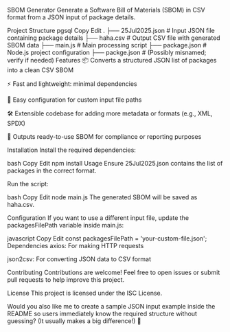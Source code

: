 SBOM Generator
Generate a Software Bill of Materials (SBOM) in CSV format from a JSON input of package details.

Project Structure
pgsql
Copy
Edit
.
├── 25Jul2025.json    # Input JSON file containing package details
├── haha.csv          # Output CSV file with generated SBOM data
├── main.js           # Main processing script
├── package.json      # Node.js project configuration
├── packge.json       # (Possibly misnamed; verify if needed)
Features
📦 Converts a structured JSON list of packages into a clean CSV SBOM

⚡ Fast and lightweight: minimal dependencies

🔧 Easy configuration for custom input file paths

🛠️ Extensible codebase for adding more metadata or formats (e.g., XML, SPDX)

📑 Outputs ready-to-use SBOM for compliance or reporting purposes

Installation
Install the required dependencies:

bash
Copy
Edit
npm install
Usage
Ensure 25Jul2025.json contains the list of packages in the correct format.

Run the script:

bash
Copy
Edit
node main.js
The generated SBOM will be saved as haha.csv.

Configuration
If you want to use a different input file, update the packagesFilePath variable inside main.js:

javascript
Copy
Edit
const packagesFilePath = 'your-custom-file.json';
Dependencies
axios: For making HTTP requests

json2csv: For converting JSON data to CSV format

Contributing
Contributions are welcome!
Feel free to open issues or submit pull requests to help improve this project.

License
This project is licensed under the ISC License.

Would you also like me to create a sample JSON input example inside the README so users immediately know the required structure without guessing? (It usually makes a big difference!) 🚀
